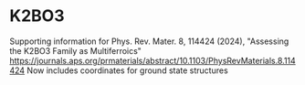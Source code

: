 # K2BO3
Supporting information for Phys. Rev. Mater. 8, 114424 (2024), "Assessing the K2BO3 Family as Multiferroics"
https://journals.aps.org/prmaterials/abstract/10.1103/PhysRevMaterials.8.114424
Now includes coordinates for ground state structures
